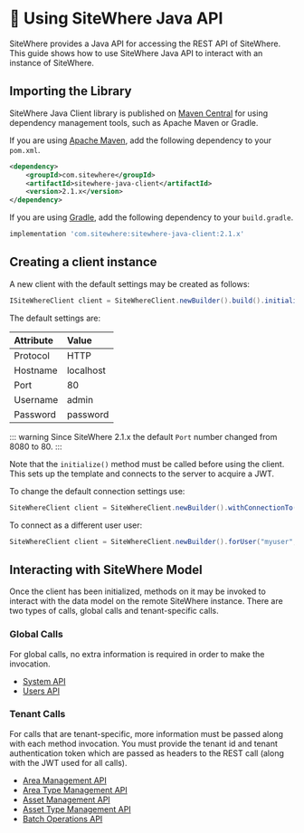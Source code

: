 # :book: Using SiteWhere Java API

<Seo/>

SiteWhere provides a Java API for accessing the REST API of SiteWhere. This guide shows how to use
SiteWhere Java API to interact with an instance of SiteWhere.

## Importing the Library

SiteWhere Java Client library is published on [Maven Central](https://search.maven.org/search?q=a:sitewhere-java-client)
for using dependency management tools, such as Apache Maven or Gradle.

If you are using [Apache Maven](https://maven.apache.org/), add the following dependency to your `pom.xml`.

```xml
<dependency>
    <groupId>com.sitewhere</groupId>
    <artifactId>sitewhere-java-client</artifactId>
    <version>2.1.x</version>
</dependency>
```

If you are using [Gradle](https://gradle.org/), add the following dependency to your `build.gradle`.

```groovy
implementation 'com.sitewhere:sitewhere-java-client:2.1.x'
```

## Creating a client instance

A new client with the default settings may be created as follows:

```java
ISiteWhereClient client = SiteWhereClient.newBuilder().build().initialize();
```

The default settings are:

| Attribute   | Value        |
|:------------|:-------------|
| Protocol    | HTTP         |
| Hostname    | localhost    |
| Port        | 80           |
| Username    | admin        |
| Password    | password     |

::: warning
Since SiteWhere 2.1.x the default `Port` number changed from 8080 to 80.
:::

Note that the `initialize()` method must be called before using the client. This sets
up the template and connects to the server to acquire a JWT.

To change the default connection settings use:

```java
SiteWhereClient client = SiteWhereClient.newBuilder().withConnectionTo("https", "myhost", 8081).build().initialize();
```

To connect as a different user user:

```java
SiteWhereClient client = SiteWhereClient.newBuilder().forUser("myuser", "mypassword").build().initialize();
```

## Interacting with SiteWhere Model

Once the client has been initialized, methods on it may be invoked to interact with the data
model on the remote SiteWhere instance. There are two types of calls, global calls and
tenant-specific calls.

### Global Calls

For global calls, no extra information is required in order to make the invocation.

- [System API](./java/system.md)
- [Users API](./java/users.md)

### Tenant Calls

For calls that are tenant-specific, more information must be passed along with each method invocation.
You must provide the tenant id and tenant authentication token which are passed as headers to the REST
call (along with the JWT used for all calls).

- [Area Management API](./java/area-api.md)
- [Area Type Management API](./java/area-type-api.md)
- [Asset Management API](./java/asset-api.md)
- [Asset Type Management API](./java/asset-type-api.md)
- [Batch Operations API](./java/batch-operations-api.md)
